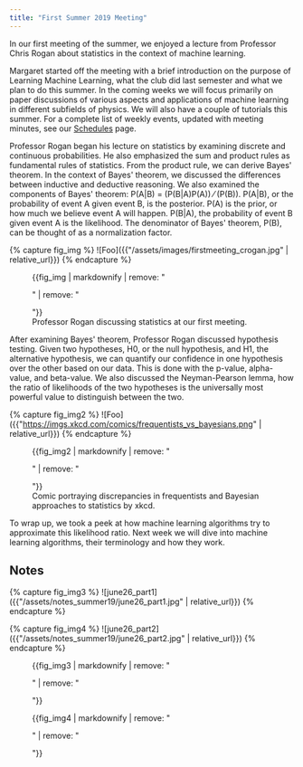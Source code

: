```yaml
---
title: "First Summer 2019 Meeting"
---
```


In our first meeting of the summer, we enjoyed a lecture from Professor Chris Rogan about statistics in the context of machine learning.

Margaret started off the meeting with a brief introduction on the purpose of Learning Machine Learning, what the club did last semester and what we plan to do this summer. In the coming weeks we will focus primarily on paper discussions of various aspects and applications of machine learning in different subfields of physics. We will also have a couple of tutorials this summer. For a complete list of weekly events, updated with meeting minutes, see our [Schedules](../../../schedules) page.

Professor Rogan began his lecture on statistics by examining discrete and continuous probabilities. He also emphasized the sum and product rules as fundamental rules of statistics. From the product rule, we can derive Bayes' theorem. In the context of Bayes' theorem, we discussed the differences between inductive and deductive reasoning. We also examined the components of Bayes' theorem: 
P(A|B) = (P(B|A)P(A)) &frasl; (P(B)). P(A|B), or the probability of event A given event B, is the posterior. P(A) is the prior, or how much we believe event A will happen. P(B|A), the probability of event B given event A is the likelihood. The denominator of Bayes' theorem, P(B), can be thought of as a normalization factor.

{% capture fig_img %}
![Foo]({{"/assets/images/firstmeeting_crogan.jpg" | relative_url}})
{% endcapture %}

<figure>
	{{fig_img | markdownify | remove: "<p>" | remove: "</p>"}}
	<figcaption>Professor Rogan discussing statistics at our first meeting.</figcaption>
</figure>

After examining Bayes' theorem, Professor Rogan discussed hypothesis testing. Given two hypotheses, H0, or the null hypothesis, and H1, the alternative hypothesis, we can quantify our confidence in  one hypothesis over the other based on our data. This is done with the p-value, alpha-value, and beta-value. We also discussed the Neyman-Pearson lemma, how the ratio of likelihoods of the two hypotheses is the universally most powerful value to distinguish between the two.


{% capture fig_img2 %}
![Foo]({{"https://imgs.xkcd.com/comics/frequentists_vs_bayesians.png" | relative_url}})
{% endcapture %}

<figure>
	{{fig_img2 | markdownify | remove: "<p>" | remove: "</p>"}}
	<figcaption>Comic portraying discrepancies in frequentists and Bayesian approaches to statistics by xkcd.</figcaption>
</figure>

To wrap up, we took a peek at how machine learning algorithms try to approximate this likelihood ratio. Next week we will dive into machine learning algorithms, their terminology and how they work.


## Notes
{% capture fig_img3 %}
![june26_part1]({{"/assets/notes_summer19/june26_part1.jpg" | relative_url}})
{% endcapture %}

{% capture fig_img4 %}
![june26_part2]({{"/assets/notes_summer19/june26_part2.jpg" | relative_url}})
{% endcapture %}

<figure>
	{{fig_img3 | markdownify | remove: "<p>" | remove: "</p>"}}
</figure>
<figure>
	{{fig_img4 | markdownify | remove: "<p>" | remove: "</p>"}}
</figure>

